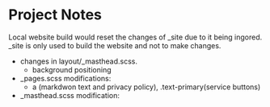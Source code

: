 # Project Notes

Local website build would reset the changes of _site due to it being ingored. _site is only used to build the website and not to make changes.

* changes in layout/_masthead.scss. 
  * background positioning
* _pages.scss modifications:
  * a (markdwon text and privacy policy), .text-primary(service buttons)
* _masthead.scss modification: